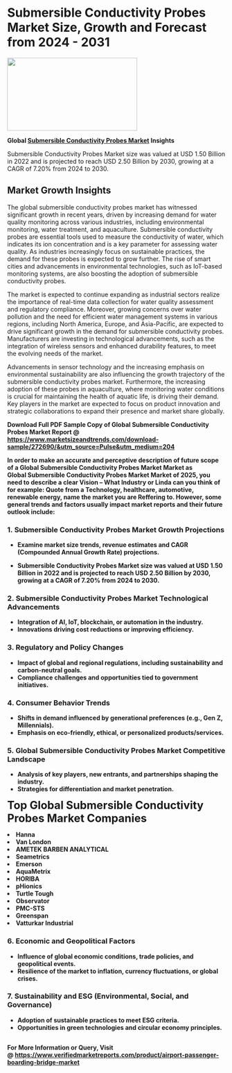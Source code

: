 <H1>Submersible Conductivity Probes Market Size, Growth and Forecast from 2024 - 2031</H1><img class="aligncenter size-medium wp-image-584254" src="https://thirdeyenews.in/wp-content/uploads/2024/09/Global-Market-Research-300x168.jpeg" alt="" width="300" height="168" /><p><strong>Global&nbsp;<a href="https://www.marketsizeandtrends.com/download-sample/272690/&amp;utm_source=Pulse&amp;utm_medium=204">Submersible Conductivity Probes Market</a> Insights</strong></p><p>Submersible Conductivity Probes Market size was valued at USD 1.50 Billion in 2022 and is projected to reach USD 2.50 Billion by 2030, growing at a CAGR of 7.20% from 2024 to 2030.</p><p><h2>Market Growth Insights</h2> <p>The global submersible conductivity probes market has witnessed significant growth in recent years, driven by increasing demand for water quality monitoring across various industries, including environmental monitoring, water treatment, and aquaculture. Submersible conductivity probes are essential tools used to measure the conductivity of water, which indicates its ion concentration and is a key parameter for assessing water quality. As industries increasingly focus on sustainable practices, the demand for these probes is expected to grow further. The rise of smart cities and advancements in environmental technologies, such as IoT-based monitoring systems, are also boosting the adoption of submersible conductivity probes.</p> <p><strong></strong></p> <p>The market is expected to continue expanding as industrial sectors realize the importance of real-time data collection for water quality assessment and regulatory compliance. Moreover, growing concerns over water pollution and the need for efficient water management systems in various regions, including North America, Europe, and Asia-Pacific, are expected to drive significant growth in the demand for submersible conductivity probes. Manufacturers are investing in technological advancements, such as the integration of wireless sensors and enhanced durability features, to meet the evolving needs of the market.</p> <p>Advancements in sensor technology and the increasing emphasis on environmental sustainability are also influencing the growth trajectory of the submersible conductivity probes market. Furthermore, the increasing adoption of these probes in aquaculture, where monitoring water conditions is crucial for maintaining the health of aquatic life, is driving their demand. Key players in the market are expected to focus on product innovation and strategic collaborations to expand their presence and market share globally.</p> <p><strong></p><p><span class=""><strong>Download Full PDF Sample Copy of Global Submersible Conductivity Probes Market Report</strong> @ <a href="https://www.marketsizeandtrends.com/download-sample/272690/&amp;utm_source=Pulse&amp;utm_medium=204" target="_blank">https://www.marketsizeandtrends.com/download-sample/272690/&amp;utm_source=Pulse&amp;utm_medium=204</a></span></p><p>In order to make an accurate and perceptive description of future scope of a Global&nbsp;Submersible Conductivity Probes Market Market as Global&nbsp;Submersible Conductivity Probes Market Market of 2025, you need to describe a clear Vision &ndash; What Industry or Linda can you think of for example: Quote from a Technology, healthcare, automotive, renewable energy, name the market you are Reffering to. However, some general trends and factors usually impact market reports and their future outlook include:</p><h3>1.&nbsp;<strong>Submersible Conductivity Probes Market Growth Projections</strong></h3><ul><li>Examine market size trends, revenue estimates and CAGR (Compounded Annual Growth Rate) projections.</li><li><p>Submersible Conductivity Probes Market size was valued at USD 1.50 Billion in 2022 and is projected to reach USD 2.50 Billion by 2030, growing at a CAGR of 7.20% from 2024 to 2030.</p></li></ul><h3>2.&nbsp;<strong>Submersible Conductivity Probes Market Technological Advancements</strong></h3><ul><li>Integration of AI, IoT, blockchain, or automation in the industry.</li><li>Innovations driving cost reductions or improving efficiency.</li></ul><h3>3.&nbsp;<strong>Regulatory and Policy Changes</strong></h3><ul><li>Impact of global and regional regulations, including sustainability and carbon-neutral goals.</li><li>Compliance challenges and opportunities tied to government initiatives.</li></ul><h3>4.&nbsp;<strong>Consumer Behavior Trends</strong></h3><ul><li>Shifts in demand influenced by generational preferences (e.g., Gen Z, Millennials).</li><li>Emphasis on eco-friendly, ethical, or personalized products/services.</li></ul><h3>5.&nbsp;<strong>Global Submersible Conductivity Probes Market Competitive Landscape</strong></h3><ul><li>Analysis of key players, new entrants, and partnerships shaping the industry.</li><li>Strategies for differentiation and market penetration.</li></ul><p data-pm-slice="1 1 []"><span style="color: inherit; font-family: inherit; font-size: 25px;">Top Global Submersible Conductivity Probes Market Companies</span></p><div class="" data-test-id=""><p><li>Hanna</li><li> Van London</li><li> AMETEK BARBEN ANALYTICAL</li><li> Seametrics</li><li> Emerson</li><li> AquaMetrix</li><li> HORIBA</li><li> pHionics</li><li> Turtle Tough</li><li> Observator</li><li> PMC-STS</li><li> Greenspan</li><li> Vatturkar Industrial</li></p></div><h3>6.&nbsp;<strong>Economic and Geopolitical Factors</strong></h3><ul><li>Influence of global economic conditions, trade policies, and geopolitical events.</li><li>Resilience of the market to inflation, currency fluctuations, or global crises.</li></ul><h3>7.&nbsp;<strong>Sustainability and ESG (Environmental, Social, and Governance)</strong></h3><ul><li>Adoption of sustainable practices to meet ESG criteria.</li><li>Opportunities in green technologies and circular economy principles.</li></ul><h2><strong style="font-size: 14px;">For More Information or Query, Visit @&nbsp;</strong><a style="background-color: #ffffff; font-size: 14px;" href="https://www.marketsizeandtrends.com/report/submersible-conductivity-probes-market/" target="_blank">https://www.verifiedmarketreports.com/product/airport-passenger-boarding-bridge-market</a></h2>
